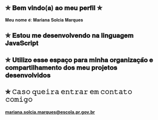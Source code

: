 ## ✮ 𝐁𝐞𝐦 𝐯𝐢𝐧𝐝𝐨(𝐚) 𝐚𝐨 𝐦𝐞𝐮 𝐩𝐞𝐫𝐟𝐢𝐥 ✮
𝐌𝐞𝐮 𝐧𝐨𝐦𝐞 𝐞́: 𝐌𝐚𝐫𝐢𝐚𝐧𝐚 𝐒𝐨𝐥𝐜𝐢𝐚 𝐌𝐚𝐫𝐪𝐮𝐞𝐬
## ✮ 𝐄𝐬𝐭𝐨𝐮 𝐦𝐞 𝐝𝐞𝐬𝐞𝐧𝐯𝐨𝐥𝐯𝐞𝐧𝐝𝐨 𝐧𝐚 𝐥𝐢𝐧𝐠𝐮𝐚𝐠𝐞𝐦 𝐉𝐚𝐯𝐚𝐒𝐜𝐫𝐢𝐩𝐭
## ✮ 𝐔𝐭𝐢𝐥𝐢𝐳𝐨 𝐞𝐬𝐬𝐞 𝐞𝐬𝐩𝐚𝐜̧𝐨 𝐩𝐚𝐫𝐚 𝐦𝐢𝐧𝐡𝐚 𝐨𝐫𝐠𝐚𝐧𝐢𝐳𝐚𝐜̧𝐚̃𝐨 𝐞 𝐜𝐨𝐦𝐩𝐚𝐫𝐭𝐢𝐥𝐡𝐚𝐦𝐞𝐧𝐭𝐨 𝐝𝐨𝐬 𝐦𝐞𝐮 𝐩𝐫𝐨𝐣𝐞𝐭𝐨𝐬 𝐝𝐞𝐬𝐞𝐧𝐯𝐨𝐥𝐯𝐢𝐝𝐨𝐬

## ✮ 𝙲𝚊𝚜𝚘 𝚚𝚞𝚎𝚒𝚛𝚊 𝚎𝚗𝚝𝚛𝚊𝚛 𝚎𝚖 𝚌𝚘𝚗𝚝𝚊𝚝𝚘 𝚌𝚘𝚖𝚒𝚐𝚘
#### mariana.solcia.marques@escola.pr.gov.br
